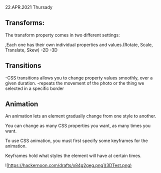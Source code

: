 22.APR.2021
Thursady
## Transforms: ##
The transform property comes in two different settings: 

,Each one has their own individual properties and values.(Rotate, Scale, Translate, Skew)
-2D 
-3D 

## Transitions ##
-CSS transitions allows you to change property values smoothly, over a given duration.
-repeats the movement of the photo or the thing we selected in a specific border

## Animation ##
An animation lets an element gradually change from one style to another.

You can change as many CSS properties you want, as many times you want.

To use CSS animation, you must first specify some keyframes for the animation.

Keyframes hold what styles the element will have at certain times.

![https://hackernoon.com/drafts/x84g2geg.png](3DTest.png)








